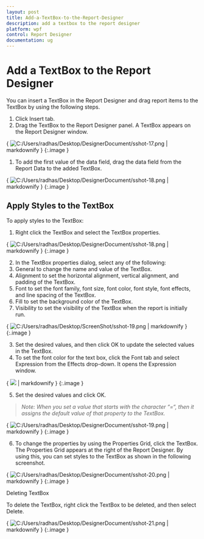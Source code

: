 ```yaml
---
layout: post
title: Add-a-TextBox-to-the-Report-Designer
description: add a textbox to the report designer
platform: wpf
control: Report Designer
documentation: ug
---
```


# Add a TextBox to the Report Designer

You can insert a TextBox in the Report Designer and drag report items to the TextBox by using the following steps.

1. Click Insert tab.
2. Drag the TextBox to the Report Designer panel. A TextBox appears on the Report Designer window.



{ ![C:/Users/radhas/Desktop/DesignerDocument/sshot-17.png](Add-a-TextBox-to-the-Report-Designer_images/Add-a-TextBox-to-the-Report-Designer_img1.png) | markdownify }
{:.image }


1. To add the first value of the data field, drag the data field from the Report Data to the added TextBox.

{ ![C:/Users/radhas/Desktop/DesignerDocument/sshot-18.png](Add-a-TextBox-to-the-Report-Designer_images/Add-a-TextBox-to-the-Report-Designer_img2.png) | markdownify }
{:.image }


## Apply Styles to the TextBox

To apply styles to the TextBox:

1. Right click the TextBox and select the TextBox properties.



{ ![C:/Users/radhas/Desktop/DesignerDocument/sshot-18.png](Add-a-TextBox-to-the-Report-Designer_images/Add-a-TextBox-to-the-Report-Designer_img3.png) | markdownify }
{:.image }


2. In the TextBox properties dialog, select any of the following:
1. General to change the name and value of the TextBox.
2. Alignment to set the horizontal alignment, vertical alignment, and padding of the TextBox.
3. Font to set the font family, font size, font color, font style, font effects, and line spacing of the TextBox.
4. Fill to set the background color of the TextBox.
5. Visibility to set the visibility of the TextBox when the report is initially run.



{ ![C:/Users/radhas/Desktop/ScreenShot/sshot-19.png](Add-a-TextBox-to-the-Report-Designer_images/Add-a-TextBox-to-the-Report-Designer_img4.png) | markdownify }
{:.image }


3. Set the desired values, and then click OK to update the selected values in the TextBox.
4. To set the font color for the text box, click the Font tab and select Expression from the Effects drop-down. It opens the Expression window. 



{ ![](Add-a-TextBox-to-the-Report-Designer_images/Add-a-TextBox-to-the-Report-Designer_img5.png) | markdownify }
{:.image }


5. Set the desired values and click OK. 



> _Note: When you set a value that starts with the character “=“, then it assigns the default value of that property to the TextBox._

> 

{ ![C:/Users/radhas/Desktop/DesignerDocument/sshot-19.png](Add-a-TextBox-to-the-Report-Designer_images/Add-a-TextBox-to-the-Report-Designer_img6.png) | markdownify }
{:.image }


6. To change the properties by using the Properties Grid, click the TextBox. The Properties Grid appears at the right of the Report Designer. By using this, you can set styles to the TextBox as shown in the following screenshot.



{ ![C:/Users/radhas/Desktop/DesignerDocument/sshot-20.png](Add-a-TextBox-to-the-Report-Designer_images/Add-a-TextBox-to-the-Report-Designer_img7.png) | markdownify }
{:.image }


Deleting TextBox

To delete the TextBox, right click the TextBox to be deleted, and then select Delete.

{ ![C:/Users/radhas/Desktop/DesignerDocument/sshot-21.png](Add-a-TextBox-to-the-Report-Designer_images/Add-a-TextBox-to-the-Report-Designer_img8.png) | markdownify }
{:.image }



